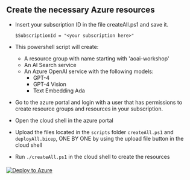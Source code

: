
## Create the necessary Azure resources
- Insert your subscription ID in the file createAll.ps1 and save it. 
    ```
    $SubscriptionId = "<your subscription here>"
    ```

- This powershell script will create:
    - A resource group with name starting with 'aoai-workshop'
    - An AI Search service
    - An Azure OpenAI service with the following models:
        - GPT-4
        - GPT-4 Vision
        - Text Embedding Ada

- Go to the azure portal and login with a user that has permissions to create resource groups and resources in your subscription.
- Open the cloud shell in the azure portal
- Upload the files located in the `scripts` folder `createAll.ps1` and `deployAll.bicep`, ONE BY ONE by using the upload file button in the cloud shell
- Run `./createAll.ps1` in the cloud shell to create the resources

####

[![Deploy to Azure](https://aka.ms/deploytoazurebutton)](https://portal.azure.com/#create/Microsoft.Template/uri/https%3A%2F%2Fgithub.com%2Fyanivvak%2Fazure-openai-workshop%2Fblob%2Fmain%2Fprerequisites%2Fdeploy1.json)